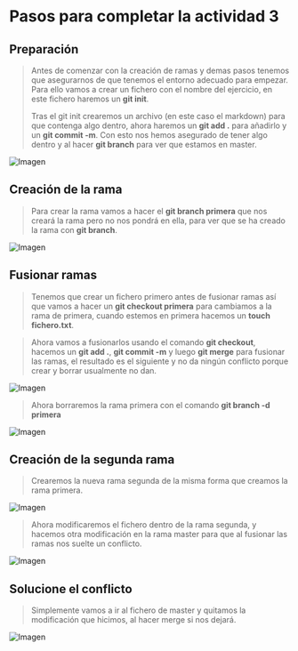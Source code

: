 # Pasos para completar la actividad 3

## Preparación

> Antes de comenzar con la creación de ramas y demas pasos tenemos que asegurarnos de que tenemos el entorno adecuado para empezar. Para ello vamos a crear un fichero con el nombre del ejercicio, en este fichero haremos un **git init**.
>
> Tras el git init crearemos un archivo (en este caso el markdown) para que contenga algo dentro, ahora haremos un **git add .** para añadirlo y un **git commit -m**. Con esto nos hemos asegurado de tener algo dentro y al hacer **git branch** para ver que estamos en master.

![Imagen](https://github.com/AlvaroSanJuan20/prueba3_Alvaro/blob/master/GitHubImages/1.png)

## Creación de la rama

> Para crear la rama vamos a hacer el **git branch primera** que nos creará la rama pero no nos pondrá en ella, para ver que se ha creado la rama con **git branch**.

![Imagen](https://github.com/AlvaroSanJuan20/prueba3_Alvaro/blob/master/GitHubImages/2.png)

## Fusionar ramas

> Tenemos que crear un fichero primero antes de fusionar ramas así que vamos a hacer un **git checkout primera** para cambiamos a la rama de primera, cuando estemos en primera hacemos un **touch fichero.txt**.

> Ahora vamos a fusionarlos usando el comando **git checkout**, hacemos un **git add .**, **git commit -m** y luego **git merge** para fusionar las ramas, el resultado es el siguiente y no da ningún conflicto porque crear y borrar usualmente no dan.

![Imagen](https://github.com/AlvaroSanJuan20/prueba3_Alvaro/blob/master/GitHubImages/3.png)

> Ahora borraremos la rama primera con el comando **git branch -d primera**

![Imagen](https://github.com/AlvaroSanJuan20/prueba3_Alvaro/blob/master/GitHubImages/4.png)

## Creación de la segunda rama

> Crearemos la nueva rama segunda de la misma forma que creamos la rama primera.

![Imagen](https://github.com/AlvaroSanJuan20/prueba3_Alvaro/blob/master/GitHubImages/5.png)

> Ahora modificaremos el fichero dentro de la rama segunda, y hacemos otra modificación en la rama master para que al fusionar las ramas nos suelte un conflicto.

![Imagen](https://github.com/AlvaroSanJuan20/prueba3_Alvaro/blob/master/GitHubImages/6.png)

## Solucione el conflicto

> Simplemente vamos a ir al fichero de master y quitamos la modificación que hicimos, al hacer merge si nos dejará.

![Imagen]()
